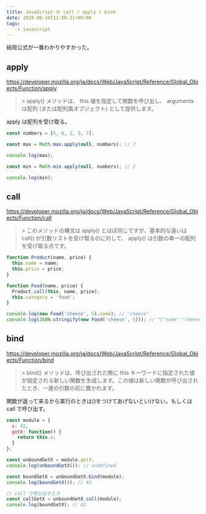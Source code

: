 ```yaml
---
title: JavaScript の call / apply / bind
date: 2020-06-16T11:50:31+09:00
tags:
    - javascript
---
```


結局公式が一番わかりやすかった。

## apply
https://developer.mozilla.org/ja/docs/Web/JavaScript/Reference/Global_Objects/Function/apply

> \> apply() メソッドは、 this 値を指定して関数を呼び出し、 arguments は配列 (または配列風オブジェクト) として提供します。

apply は配列を受け取る。

```js
const numbers = [5, 6, 2, 3, 7];

const max = Math.max.apply(null, numbers); // 7

console.log(max);

const min = Math.min.apply(null, numbers); // 2

console.log(min);
```

## call
https://developer.mozilla.org/ja/docs/Web/JavaScript/Reference/Global_Objects/Function/call

> \> このメソッドの構文は apply() とほぼ同じですが、基本的な違いは call() が引数リストを受け取るのに対して、 apply() は引数の単一の配列を受け取る点です。

```js
function Product(name, price) {
  this.name = name;
  this.price = price;
}

function Food(name, price) {
  Product.call(this, name, price);
  this.category = 'food';
}

console.log(new Food('cheese', 5).name); // "cheese"
console.log(JSON.stringify(new Food('cheese', 5))); // "{"name":"cheese","price":5,"category":"food"}"
```

## bind
https://developer.mozilla.org/ja/docs/Web/JavaScript/Reference/Global_Objects/Function/bind

> \> bind() メソッドは、呼び出された際に this キーワードに指定された値が設定される新しい関数を生成します。この値は新しい関数が呼び出されたとき、一連の引数の前に置かれます。

関数が返って来るから実行のときは()をつけてあげないといけない。もしくは call で呼び出す。

```js
const module = {
  x: 42,
  getX: function() {
    return this.x;
  }
};

const unboundGetX = module.getX;
console.log(unboundGetX()); // undefined

const boundGetX = unboundGetX.bind(module);
console.log(boundGetX()); // 42

// call で呼び出すとき
const callGetX = unboundGetX.call(module);
console.log(boundGetX); // 42
```
